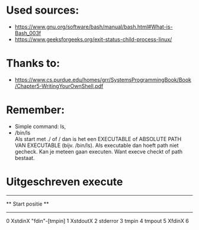 # Used sources:
- https://www.gnu.org/software/bash/manual/bash.html#What-is-Bash_003f
- https://www.geeksforgeeks.org/exit-status-child-process-linux/


# Thanks to:
- https://www.cs.purdue.edu/homes/grr/SystemsProgrammingBook/Book/Chapter5-WritingYourOwnShell.pdf


# Remember:
- Simple command: ls, 
- /bin/ls																		
	Als start met ./ of / dan is het een EXECUTABLE of ABSOLUTE PATH VAN EXECUTABLE (bijv. /bin/ls). Als executable dan hoeft path niet gecheck. Kan je meteen gaan executen. Want execve checkt of path bestaat.


# Uitgeschreven execute
***************************
** Start positie  		**
***************************
0 XstdinX	"fdin"-[tmpin] 
1 XstdoutX
2 stderror
3 tmpin
4 tmpout
5 XfdinX
6

